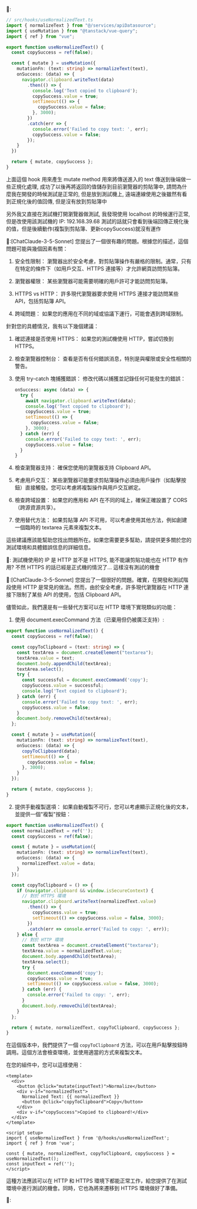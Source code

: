 💬:
```ts
// src/hooks/useNormalizedText.ts 
import { normalizeText } from "@/services/apiDatasource";
import { useMutation } from "@tanstack/vue-query";
import { ref } from "vue";

export function useNormalizedText() {
  const copySuccess = ref(false);

  const { mutate } = useMutation({
    mutationFn: (text: string) => normalizeText(text),
    onSuccess: (data) => {
      navigator.clipboard.writeText(data)
        .then(() => {
          console.log('Text copied to clipboard');
          copySuccess.value = true;
          setTimeout(() => {
            copySuccess.value = false;
          }, 3000);
        })
        .catch(err => {
          console.error('Failed to copy text: ', err);
          copySuccess.value = false;
        });
    }
  })

  return { mutate, copySuccess };
}
```
上面這個 hook 用來產生 mutate method 用來將傳送進入的 text 傳送到後端做一些正規化處理, 成功了以後再將返回的值儲存到目前瀏覽器的剪貼簿中, 請問為什麼我在開發的時候測試是正常的, 但是放到測試機上, 遠端連線使用之後雖然有看到正規化後的值回傳, 但是沒有放到剪貼簿中

另外我又直接在測試機打開瀏覽器做測試, 我發現使用 localhost 的時候運行正常, 但是改使用該測試機的 IP: 192.168.39.68 測試的話就只會看到後端回傳正規化後的值，但是後續動作(複製到剪貼簿、更新copySuccess)就沒有運作

🤖:[ChatClaude-3-5-Sonnet]
您提出了一個很有趣的問題。根據您的描述，這個問題可能與幾個因素有關：

1. 安全性限制：
   瀏覽器出於安全考慮，對剪貼簿操作有嚴格的限制。通常，只有在特定的條件下（如用戶交互、HTTPS 連接等）才允許網頁訪問剪貼簿。

2. 瀏覽器權限：
   某些瀏覽器可能需要明確的用戶許可才能訪問剪貼簿。

3. HTTPS vs HTTP：
   許多現代瀏覽器要求使用 HTTPS 連接才能訪問某些 API，包括剪貼簿 API。

4. 跨域問題：
   如果您的應用在不同的域或協議下運行，可能會遇到跨域限制。

針對您的具體情況，我有以下幾個建議：

1. 確認連接是否使用 HTTPS：
   如果您的測試機使用 HTTP，嘗試切換到 HTTPS。

2. 檢查瀏覽器控制台：
   查看是否有任何錯誤消息，特別是與權限或安全性相關的警告。

3. 使用 try-catch 塊捕獲錯誤：
   修改代碼以捕獲並記錄任何可能發生的錯誤：

   ```typescript
   onSuccess: async (data) => {
     try {
       await navigator.clipboard.writeText(data);
       console.log('Text copied to clipboard');
       copySuccess.value = true;
       setTimeout(() => {
         copySuccess.value = false;
       }, 3000);
     } catch (err) {
       console.error('Failed to copy text: ', err);
       copySuccess.value = false;
     }
   }
   ```

4. 檢查瀏覽器支持：
   確保您使用的瀏覽器支持 Clipboard API。

5. 考慮用戶交互：
   某些瀏覽器可能要求剪貼簿操作必須由用戶操作（如點擊按鈕）直接觸發。您可以考慮將複製操作與用戶交互綁定。

6. 檢查跨域設置：
   如果您的應用和 API 在不同的域上，確保正確設置了 CORS（跨源資源共享）。

7. 使用替代方法：
   如果剪貼簿 API 不可用，可以考慮使用其他方法，例如創建一個臨時的 textarea 元素來複製文本。

這些建議應該能幫助您找出問題所在。如果您需要更多幫助，請提供更多關於您的測試環境和具體錯誤信息的詳細信息。


💬:
測試機使用的 IP 是 HTTP 並不是 HTTPS, 能不能讓剪貼功能也在 HTTP 有作用? 不然 HTTPS 的話已經是正式機的情況了... 這樣沒有測試的機會

🤖:[ChatClaude-3-5-Sonnet]
您提出了一個很好的問題。確實，在開發和測試階段使用 HTTP 是常見的做法。然而，由於安全考慮，許多現代瀏覽器在 HTTP 連接下限制了某些 API 的使用，包括 Clipboard API。

儘管如此，我們還是有一些替代方案可以在 HTTP 環境下實現類似的功能：

1. 使用 document.execCommand 方法（已棄用但仍被廣泛支持）:

```typescript
export function useNormalizedText() {
  const copySuccess = ref(false);

  const copyToClipboard = (text: string) => {
    const textArea = document.createElement("textarea");
    textArea.value = text;
    document.body.appendChild(textArea);
    textArea.select();
    try {
      const successful = document.execCommand('copy');
      copySuccess.value = successful;
      console.log('Text copied to clipboard');
    } catch (err) {
      console.error('Failed to copy text: ', err);
      copySuccess.value = false;
    }
    document.body.removeChild(textArea);
  };

  const { mutate } = useMutation({
    mutationFn: (text: string) => normalizeText(text),
    onSuccess: (data) => {
      copyToClipboard(data);
      setTimeout(() => {
        copySuccess.value = false;
      }, 3000);
    }
  });

  return { mutate, copySuccess };
}
```

2. 提供手動複製選項：
   如果自動複製不可行，您可以考慮顯示正規化後的文本，並提供一個"複製"按鈕：

```typescript
export function useNormalizedText() {
  const normalizedText = ref('');
  const copySuccess = ref(false);

  const { mutate } = useMutation({
    mutationFn: (text: string) => normalizeText(text),
    onSuccess: (data) => {
      normalizedText.value = data;
    }
  });

  const copyToClipboard = () => {
    if (navigator.clipboard && window.isSecureContext) {
      // 對於 HTTPS 環境
      navigator.clipboard.writeText(normalizedText.value)
        .then(() => {
          copySuccess.value = true;
          setTimeout(() => copySuccess.value = false, 3000);
        })
        .catch(err => console.error('Failed to copy: ', err));
    } else {
      // 對於 HTTP 環境
      const textArea = document.createElement("textarea");
      textArea.value = normalizedText.value;
      document.body.appendChild(textArea);
      textArea.select();
      try {
        document.execCommand('copy');
        copySuccess.value = true;
        setTimeout(() => copySuccess.value = false, 3000);
      } catch (err) {
        console.error('Failed to copy: ', err);
      }
      document.body.removeChild(textArea);
    }
  };

  return { mutate, normalizedText, copyToClipboard, copySuccess };
}
```

在這個版本中，我們提供了一個 `copyToClipboard` 方法，可以在用戶點擊按鈕時調用。這個方法會檢查環境，並使用適當的方式來複製文本。

在您的組件中，您可以這樣使用：

```vue
<template>
  <div>
    <button @click="mutate(inputText)">Normalize</button>
    <div v-if="normalizedText">
      Normalized Text: {{ normalizedText }}
      <button @click="copyToClipboard">Copy</button>
    </div>
    <div v-if="copySuccess">Copied to clipboard!</div>
  </div>
</template>

<script setup>
import { useNormalizedText } from '@/hooks/useNormalizedText';
import { ref } from 'vue';

const { mutate, normalizedText, copyToClipboard, copySuccess } = useNormalizedText();
const inputText = ref('');
</script>
```

這種方法應該可以在 HTTP 和 HTTPS 環境下都能正常工作，給您提供了在測試環境中進行測試的機會。同時，它也為將來遷移到 HTTPS 環境做好了準備。


💬:
